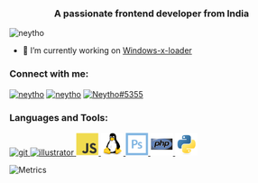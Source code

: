 <h3 align="center">A passionate frontend developer from India</h3>

<p align="left"> <img src="https://komarev.com/ghpvc/?username=neytho&label=Profile%20views&color=0e75b6&style=flat" alt="neytho" /> </p>

- 🔭 I’m currently working on [Windows-x-loader](https://github.com/Neytho/Windows-x-loader)

<h3 align="left">Connect with me:</h3>
<p align="left">
<a href="https://dev.to/neytho" target="blank"><img align="center" src="https://cdn.jsdelivr.net/npm/simple-icons@3.0.1/icons/dev-dot-to.svg" alt="neytho" height="30" width="40" /></a>
<a href="https://www.youtube.com/c/neytho" target="blank"><img align="center" src="https://raw.githubusercontent.com/rahuldkjain/github-profile-readme-generator/master/src/images/icons/Social/youtube.svg" alt="neytho" height="30" width="40" /></a>
<a href="https://discord.gg/Neytho#5355" target="blank"><img align="center" src="https://raw.githubusercontent.com/rahuldkjain/github-profile-readme-generator/master/src/images/icons/Social/discord.svg" alt="Neytho#5355" height="30" width="40" /></a>
</p>

<h3 align="left">Languages and Tools:</h3>
<p align="left"> <a href="https://git-scm.com/" target="_blank"> <img src="https://www.vectorlogo.zone/logos/git-scm/git-scm-icon.svg" alt="git" width="40" height="40"/> </a> <a href="https://www.adobe.com/in/products/illustrator.html" target="_blank"> <img src="https://www.vectorlogo.zone/logos/adobe_illustrator/adobe_illustrator-icon.svg" alt="illustrator" width="40" height="40"/> </a> <a href="https://developer.mozilla.org/en-US/docs/Web/JavaScript" target="_blank"> <img src="https://raw.githubusercontent.com/devicons/devicon/master/icons/javascript/javascript-original.svg" alt="javascript" width="40" height="40"/> </a> <a href="https://www.linux.org/" target="_blank"> <img src="https://raw.githubusercontent.com/devicons/devicon/master/icons/linux/linux-original.svg" alt="linux" width="40" height="40"/> </a> <a href="https://www.photoshop.com/en" target="_blank"> <img src="https://raw.githubusercontent.com/devicons/devicon/master/icons/photoshop/photoshop-line.svg" alt="photoshop" width="40" height="40"/> </a> <a href="https://www.php.net" target="_blank"> <img src="https://raw.githubusercontent.com/devicons/devicon/master/icons/php/php-original.svg" alt="php" width="40" height="40"/> </a> <a href="https://www.python.org" target="_blank"> <img src="https://raw.githubusercontent.com/devicons/devicon/master/icons/python/python-original.svg" alt="python" width="40" height="40"/> </a> </p>

![Metrics](https://metrics.lecoq.io/Neytho?template=classic&config.timezone=Europe%2FParis)
